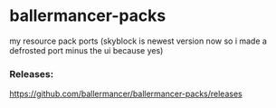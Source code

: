 # ballermancer-packs
my resource pack ports (skyblock is newest version now so i made a defrosted port minus the ui because yes)

### Releases:
https://github.com/ballermancer/ballermancer-packs/releases
